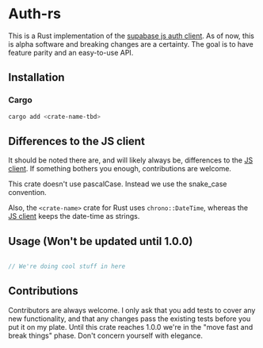 # Auth-rs

This is a Rust implementation of the [supabase js auth client](https://github.com/supabase/gotrue-js). As of now, this is alpha software and breaking changes are a certainty. The goal is to have feature parity and an easy-to-use API. 

## Installation

### Cargo

```bash
cargo add <crate-name-tbd> 
```

## Differences to the JS client

It should be noted there are, and will likely always be, differences to the [JS client](https://github.com/supabase/gotrue-js). If something bothers you enough, contributions are welcome.

This crate doesn't use pascalCase. Instead we use the snake_case convention.

Also, the `<crate-name>` crate for Rust uses `chrono::DateTime`, whereas the [JS client](https://github.com/supabase/gotrue-js) keeps the date-time as strings.

## Usage (Won't be updated until 1.0.0)

```rust

// We're doing cool stuff in here
```

## Contributions

Contributors are always welcome. I only ask that you add tests to cover any new functionality, and that any changes pass the existing tests before you put it on my plate. Until this crate reaches 1.0.0 we're in the "move fast and break things" phase. Don't concern yourself with elegance.
